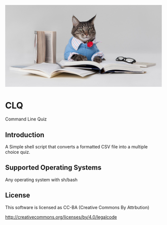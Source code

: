 ![alt tag](https://raw.githubusercontent.com/lateralblast/clq/master/clq.jpg)

CLQ
===

Command Line Quiz

Introduction
------------

A Simple shell script that converts a formatted CSV file into a multiple choice quiz.

Supported Operating Systems
---------------------------

Any operating system with sh/bash

License
-------

This software is licensed as CC-BA (Creative Commons By Attrbution)

http://creativecommons.org/licenses/by/4.0/legalcode


